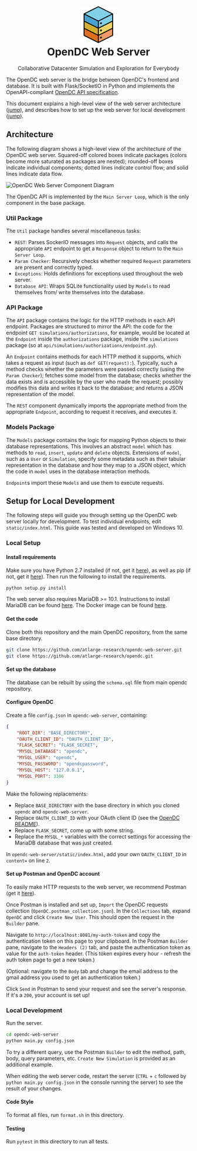<h1 align="center">
  <img src="images/logo.png" width="100" alt="OpenDC">
  <br>
  OpenDC Web Server
</h1>
<p align="center">
Collaborative Datacenter Simulation and Exploration for Everybody
</p>

The OpenDC web server is the bridge between OpenDC's frontend and database. It is built with Flask/SocketIO in Python and implements the OpenAPI-compliant [OpenDC API specification](https://github.com/atlarge-research/opendc/blob/master/opendc-api-spec.json).

This document explains a high-level view of the web server architecture ([jump](#architecture)), and describes how to set up the web server for local development ([jump](#setup-for-local-development)).

## Architecture

The following diagram shows a high-level view of the architecture of the OpenDC web server. Squared-off colored boxes indicate packages (colors become more saturated as packages are nested); rounded-off boxes indicate individual components; dotted lines indicate control flow; and solid lines indicate data flow.

![OpenDC Web Server Component Diagram](https://raw.githubusercontent.com/atlarge-research/opendc-web-server/master/images/opendc-web-server-component-diagram.png)

The OpenDC API is implemented by the `Main Server Loop`, which is the only component in the base package.

### Util Package

The `Util` package handles several miscellaneous tasks:

* `REST`: Parses SockerIO messages into `Request` objects, and calls the appropriate `API` endpoint to get a `Response` object to return to the `Main Server Loop`.
* `Param Checker`: Recursively checks whether required `Request` parameters are present and correctly typed.
* `Exceptions`: Holds definitions for exceptions used throughout the web server.
* `Database API`: Wraps SQLite functionality used by `Models` to read themselves from/ write themselves into the database.

### API Package

The `API` package contains the logic for the HTTP methods in each API endpoint. Packages are structured to mirror the API: the code for the endpoint `GET simulations/authorizations`, for example, would be located at the `Endpoint` inside the `authorizations` package, inside the `simulations` package (so at `api/simulations/authorizations/endpoint.py`).

An `Endpoint` contains methods for each HTTP method it supports, which takes a request as input (such as `def GET(request):`). Typically, such a method checks whether the parameters were passed correctly (using the `Param Checker`); fetches some model from the database; checks whether the data exists and is accessible by the user who made the request; possibly modifies this data and writes it back to the database; and returns a JSON representation of the model.

The `REST` component dynamically imports the appropriate method from the appropriate `Endpoint`, according to request it receives, and executes it.

### Models Package

The `Models` package contains the logic for mapping Python objects to their database representations. This involves an abstract `model` which has methods to `read`, `insert`, `update` and `delete` objects. Extensions of `model`, such as a `User` or `Simulation`, specify some metadata such as their tabular representation in the database and how they map to a JSON object, which the code in `model` uses in the database interaction methods.

`Endpoint`s import these `Models` and use them to execute requests.

## Setup for Local Development

The following steps will guide you through setting up the OpenDC web server locally for development. To test individual endpoints, edit `static/index.html`. This guide was tested and developed on Windows 10.

### Local Setup

#### Install requirements

Make sure you have Python 2.7 installed (if not, get it [here](https://www.python.org/)), as well as pip (if not, get it [here](https://pip.pypa.io/en/stable/installing/)). Then run the following to install the requirements.

```bash
python setup.py install
```

The web server also requires MariaDB >= 10.1. Instructions to install MariaDB can be found [here](https://mariadb.com/kb/en/mariadb/getting-installing-and-upgrading-mariadb/). The Docker image can be found [here](https://hub.docker.com/_/mariadb/). 

#### Get the code

Clone both this repository and the main OpenDC repository, from the same base directory.

```bash
git clone https://github.com/atlarge-research/opendc-web-server.git
git clone https://github.com/atlarge-research/opendc.git
```

#### Set up the database

The database can be rebuilt by using the `schema.sql` file from main opendc repository. 

#### Configure OpenDC

Create a file `config.json` in `opendc-web-server`, containing:

```json
{
	"ROOT_DIR": "BASE_DIRECTORY",
	"OAUTH_CLIENT_ID": "OAUTH_CLIENT_ID",
	"FLASK_SECRET": "FLASK_SECRET",
	"MYSQL_DATABASE": "opendc",
	"MYSQL_USER": "opendc",
	"MYSQL_PASSWORD": "opendcpassword",
	"MYSQL_HOST": "127.0.0.1",
	"MYSQL_PORT": 3306
}
```

Make the following replacements:
* Replace `BASE_DIRECTORY` with the base directory in which you cloned `opendc` and `opendc-web-server`.
* Replace `OAUTH_CLIENT_ID` with your OAuth client ID (see the [OpenDC README](https://github.com/atlarge-research/opendc#preamble)).
* Replace `FLASK_SECRET`, come up with some string.
* Replace the `MYSQL_*` variables with the correct settings for accessing the MariaDB database that was just created. 

In `opendc-web-server/static/index.html`, add your own `OAUTH_CLIENT_ID` in `content=` on line `2`.

#### Set up Postman and OpenDC account

To easily make HTTP requests to the web server, we recommend Postman (get it [here](https://www.getpostman.com/)).

Once Postman is installed and set up, `Import` the OpenDC requests collection (`OpenDC.postman_collection.json`). In the `Collections` tab, expand `OpenDC` and click `Create New User`. This should open the request in the `Builder` pane.

Navigate to `http://localhost:8081/my-auth-token` and copy the authentication token on this page to your clipboard. In the Postman `Builder` pane, navigate to the `Headers (2)` tab, and paste the authentication token as value for the `auth-token` header. (This token expires every hour - refresh the auth token page to get a new token.) 

(Optional: navigate to the `Body` tab and change the email address to the gmail address you used to get an authentication token.)

Click `Send` in Postman to send your request and see the server's response. If it's a `200`, your account is set up!

### Local Development

Run the server.

```bash
cd opendc-web-server
python main.py config.json
```

To try a different query, use the Postman `Builder` to edit the method, path, body, query parameters, etc. `Create New Simulation` is provided as an additional example.

When editing the web server code, restart the server (`CTRL` + `c` followed by `python main.py config.json` in the console running the server) to see the result of your changes.

#### Code Style

To format all files, run `format.sh` in this directory.

#### Testing

Run `pytest` in this directory to run all tests.
